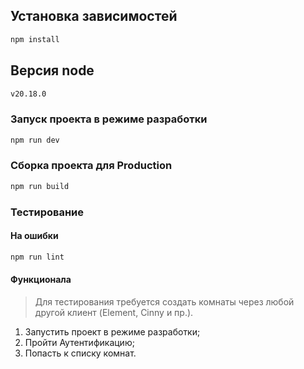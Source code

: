 ## Установка зависимостей

```sh
npm install
```

## Версия node 

```sh
v20.18.0
```

### Запуск проекта в режиме разработки

```sh
npm run dev
```

### Сборка проекта для Production

```sh
npm run build
```


### Тестирование

#### На ошибки

```sh
npm run lint
```

#### Функционала

>Для тестирования требуется создать комнаты через любой другой клиент (Element, Cinny и пр.).
1. Запустить проект в режиме разработки;
2. Пройти Аутентификацию;
3. Попасть к списку комнат.
